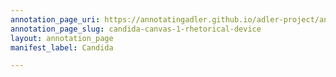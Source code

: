 ```yaml
---
annotation_page_uri: https://annotatingadler.github.io/adler-project/annotations/candida-canvas-1-rhetorical-device.json
annotation_page_slug: candida-canvas-1-rhetorical-device
layout: annotation_page
manifest_label: Candida

---
```


